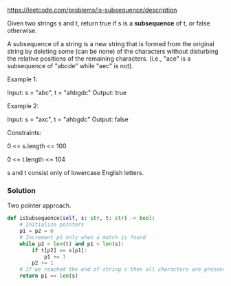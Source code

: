 https://leetcode.com/problems/is-subsequence/description

Given two strings s and t, return true if s is a **subsequence** of t, or false otherwise.

A subsequence of a string is a new string that is formed from the original string by deleting some (can be none) of the characters without disturbing the relative positions of the remaining characters. (i.e., "ace" is a subsequence of "abcde" while "aec" is not).

Example 1:

Input: s = "abc", t = "ahbgdc"
Output: true

Example 2:

Input: s = "axc", t = "ahbgdc"
Output: false
 
Constraints:

0 <= s.length <= 100

0 <= t.length <= 104

s and t consist only of lowercase English letters.
 
### Solution

Two pointer approach.

``` python
def isSubsequence(self, s: str, t: str) -> bool:
    # Initialize pointers
    p1 = p2 = 0
    # Increment p1 only when a match is found
    while p2 < len(t) and p1 < len(s):
        if t[p2] == s[p1]:
            p1 += 1
        p2 += 1
    # If we reached the end of string s then all characters are present in string t
    return p1 == len(s)
```
